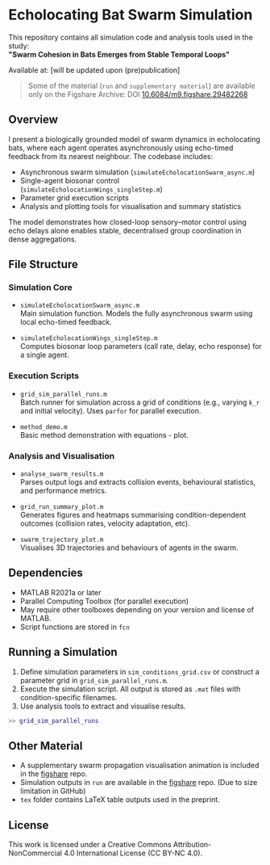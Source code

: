 # Echolocating Bat Swarm Simulation

This repository contains all simulation code and analysis tools used in the study:  
**"Swarm Cohesion in Bats Emerges from Stable Temporal Loops"**

Available at: [will be updated upon (pre)publication]

>Some of the material (`run` and `supplementary material`) are available only on the Figshare Archive: DOI [10.6084/m9.figshare.29482268](10.6084/m9.figshare.29482268) 

## Overview

I present a biologically grounded model of swarm dynamics in echolocating bats, where each agent operates asynchronously using echo-timed feedback from its nearest neighbour. The codebase includes:

- Asynchronous swarm simulation (`simulateEcholocationSwarm_async.m`)
- Single-agent biosonar control (`simulateEcholocationWings_singleStep.m`)
- Parameter grid execution scripts
- Analysis and plotting tools for visualisation and summary statistics

The model demonstrates how closed-loop sensory–motor control using echo delays alone enables stable, decentralised group coordination in dense aggregations.

## File Structure

### Simulation Core

- `simulateEcholocationSwarm_async.m`  
  Main simulation function. Models the fully asynchronous swarm using local echo-timed feedback.
  
- `simulateEcholocationWings_singleStep.m`  
  Computes biosonar loop parameters (call rate, delay, echo response) for a single agent.

### Execution Scripts

- `grid_sim_parallel_runs.m`  
  Batch runner for simulation across a grid of conditions (e.g., varying `k_r` and initial velocity). Uses `parfor` for parallel execution.

- `method_demo.m`  
  Basic method demonstration with equations - plot.

### Analysis and Visualisation

- `analyse_swarm_results.m`  
  Parses output logs and extracts collision events, behavioural statistics, and performance metrics.

- `grid_run_summary_plot.m`  
  Generates figures and heatmaps summarising condition-dependent outcomes (collision rates, velocity adaptation, etc).

- `swarm_trajectory_plot.m`  
  Visualises 3D trajectories and behaviours of agents in the swarm.

## Dependencies

- MATLAB R2021a or later
- Parallel Computing Toolbox (for parallel execution)
- May require other toolboxes depending on your version and license of MATLAB.
- Script functions are stored in `fcn`

## Running a Simulation

1. Define simulation parameters in `sim_conditions_grid.csv` or construct a parameter grid in `grid_sim_parallel_runs.m`.
2. Execute the simulation script. All output is stored as `.mat` files with condition-specific filenames.
3. Use analysis tools to extract and visualise results.

```matlab
>> grid_sim_parallel_runs
```

## Other Material

- A supplementary swarm propagation visualisation animation is included in the [figshare](10.6084/m9.figshare.29482268) repo.
- Simulation outputs in `run` are available in the [figshare](10.6084/m9.figshare.29482268) repo. (Due to size limitation in GitHub)
- `tex` folder contains LaTeX table outputs used in the preprint.

## License

This work is licensed under a Creative Commons Attribution-NonCommercial 4.0 International License (CC BY-NC 4.0).

